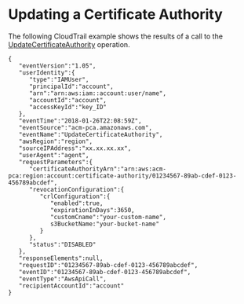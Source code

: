 # Updating a Certificate Authority<a name="CT-UpdateCA"></a>

The following CloudTrail example shows the results of a call to the [UpdateCertificateAuthority](https://docs.aws.amazon.com/acm-pca/latest/APIReference/API_UpdateCertificateAuthority.html) operation\.

```
{
   "eventVersion":"1.05",
   "userIdentity":{
      "type":"IAMUser",
      "principalId":"account",
      "arn":"arn:aws:iam::account:user/name",
      "accountId":"account",
      "accessKeyId":"key_ID"
   },
   "eventTime":"2018-01-26T22:08:59Z",
   "eventSource":"acm-pca.amazonaws.com",
   "eventName":"UpdateCertificateAuthority",
   "awsRegion":"region",
   "sourceIPAddress":"xx.xx.xx.xx",
   "userAgent":"agent",
   "requestParameters":{
      "certificateAuthorityArn":"arn:aws:acm-pca:region:account:certificate-authority/01234567-89ab-cdef-0123-456789abcdef",
      "revocationConfiguration":{
         "crlConfiguration":{
            "enabled":true,
            "expirationInDays":3650,
            "customCname":"your-custom-name",
            s3BucketName:"your-bucket-name"
         }
      },
      "status":"DISABLED"
   },
   "responseElements":null,
   "requestID":"01234567-89ab-cdef-0123-456789abcdef",
   "eventID":"01234567-89ab-cdef-0123-456789abcdef",
   "eventType":"AwsApiCall",
   "recipientAccountId":"account"
}
```